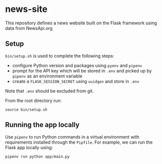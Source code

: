 # news-site

This repository defines a news website built on the Flask framework using data from NewsApi.org

## Setup

`bin/setup.sh` is used to complete the following steps:
- configure Python version and packages using `pyenv` and `pipenv`
- prompt for the API key which will be stored in `.env` and picked up by `pipenv` as an environment variable
- create a `FLASK_SESSION_SECRET` using `uuidgen` and store in `.env`

Note that `.env` should be excluded from git.

From the root directory run: 

```
source bin/setup.sh
```

## Running the app locally

Use `pipenv` to run Python commands in a virtual environment with requirements installed through the `Pipfile`. For example, we can run the Flask app locally using:

```
pipenv run python app/main.py
```